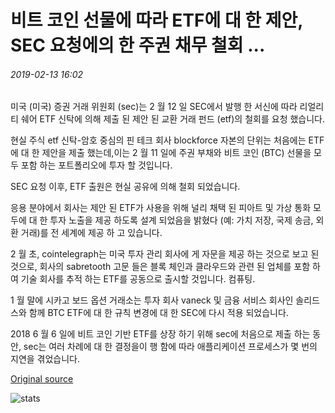 # 비트 코인 선물에 따라 ETF에 대 한 제안, SEC 요청에의 한 주권 채무 철회 ...

###### 2019-02-13 16:02

미국 (미국) 증권 거래 위원회 (sec)는 2 월 12 일 SEC에서 발행 한 서신에 따라 리얼리티 쉐어 ETF 신탁에 의해 제출 된 제안 된 교환 거래 펀드 (etf)의 철회를 요청 했습니다.

현실 주식 etf 신탁-암호 중심의 핀 테크 회사 blockforce 자본의 단위는 처음에는 ETF에 대 한 제안을 제출 했는데,이는 2 월 11 일에 주권 부채와 비트 코인 (BTC) 선물을 모두 포함 하는 포트폴리오에 투자 할 것입니다.

SEC 요청 이후, ETF 출원은 현실 공유에 의해 철회 되었습니다.

응용 분야에서 회사는 제안 된 ETF가 사용을 위해 널리 채택 된 피아트 및 가상 통화 모두에 대 한 투자 노출을 제공 하도록 설계 되었음을 밝혔다 (예: 가치 저장, 국제 송금, 외환 거래)를 전 세계에 제공 하 고 있습니다.

2 월 초, cointelegraph는 미국 투자 관리 회사에 게 자문을 제공 하는 것으로 보고 된 것으로, 회사의 sabretooth 고문 들은 블록 체인과 클라우드와 관련 된 업체를 포함 하 여 기술 회사를 추적 하는 ETF를 공동으로 출시할 것입니다. 컴퓨팅.

1 월 말에 시카고 보드 옵션 거래소는 투자 회사 vaneck 및 금융 서비스 회사인 솔리드 스와 함께 BTC ETF에 대 한 규칙 변경에 대 한 SEC에 다시 적용 되었습니다.

2018 6 월 6 일에 비트 코인 기반 ETF를 상장 하기 위해 sec에 처음으로 제출 하는 동안, sec는 여러 차례에 대 한 결정을이 행 함에 따라 애플리케이션 프로세스가 몇 번의 지연을 겪었습니다.

[Original source](https://cointelegraph.com/news/proposal-for-etf-following-bitcoin-futures-sovereign-debt-withdrawn-by-sec-request)

![stats](https://c.statcounter.com/11760860/0/a89fa40b/1/ "stats")
